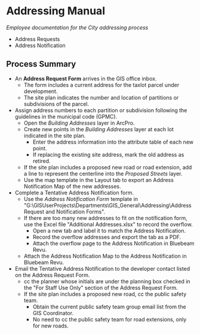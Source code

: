 # Addressing Manual

_Employee documentation for the City addressing process_

- Address Requests
- Address Notification

## Process Summary

- An **Address Request Form** arrives in the GIS office inbox.
  - The form includes a current address for the taxlot parcel under development.
  - The site plan indicates the number and location of partitions or subdivisions of the parcel.
- Assign address numbers to each partition or subdivision following the guidelines in the municipal code (GPMC).
  - Open the _Building Addresses_ layer in ArcPro.
  - Create new points in the _Building Addresses_ layer at each lot indicated in the site plan.
    - Enter the address information into the attribute table of each new point.
    - If replacing the existing site address, mark the old address as retired.
  - If the site plan includes a proposed new road or road extension, add a line to represent the centerline into the _Proposed Streets_ layer.
  - Use the map template in the Layout tab to export an Address Notification Map of the new addresses.
- Complete a Tentative Address Notification form.
  - Use the _Address Notification Form_ template in "G:\GISUserProjects\Departments\GIS_General\Addressing\Address Request and Notification Forms".
  - If there are too many new addresses to fit on the notification form, use the Excel file "Additional Addresses.xlsx" to record the overflow.
    - Open a new tab and label it to match the Address Notification.
    - Record the overflow addresses and export the tab as a PDF.
    - Attach the overflow page to the Address Notification in Bluebeam Revu.
  - Attach the Address Notification Map to the Address Notification in Bluebeam Revu.
- Email the Tentative Address Notification to the developer contact listed on the Address Request Form.
  - cc the planner whose initials are under the planning box checked in the "For Staff Use Only" section of the Address Request Form.
  - If the site plan includes a proposed new road, cc the public safety team.
    - Obtain the current public safety team group email list from the GIS Coordinator.
    - No need to cc the public safety team for road extensions, only for new roads.
